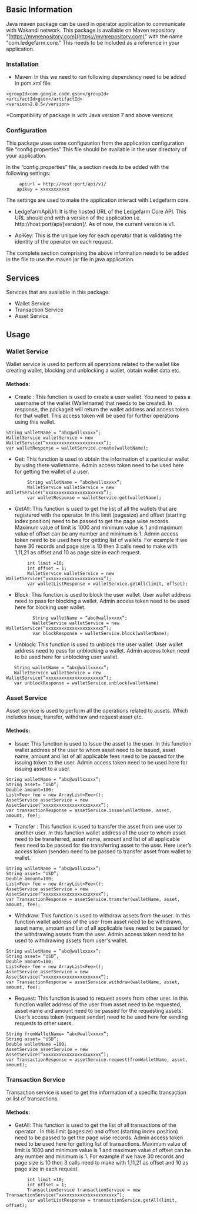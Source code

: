 ## Basic Information
Java maven package can be used in operator application to communicate with Wakandi network. This package is available on Maven repository “[https://mvnrepository.com](https://mvnrepository.com)" with the name "com.ledgefarm.core.” This needs to be included as a reference in your application.

 ### Installation

-   Maven: In this we need to run following dependency need to be added in pom.xml file.
><dependency>
    <groupId>com.google.code.gson</groupId>
    <artifactId>gson</artifactId>
    <version>2.8.5</version>
</dependency>

*Compatibility of package is with Java version 7 and above versions

 ### Configuration

This package uses some configuration from the application configuration file “config.properties” This file should be available in the user directory of your application.

In the “config.properties” file, a section needs to be added with the following settings:  
```
     apiurl = http://host:port/api/v1/
    apikey = xxxxxxxxxxx
```
The settings are used to make the application interact with Ledgefarm core.

-   LedgefarmApiUrl: It is the hosted URL of the Ledgefarm Core API. This URL should end with a version of the application i.e.  http://host:port/api/[version]/. As of now, the current version is v1.

-   ApiKey: This is the unique key for each operator that is validating the identity of the operator on each request.
    
The complete section comprising the above information needs to be added in the file to use the maven jar file in java application.

## Services

Services that are available in this package:

-   Wallet Service
-   Transaction Service
-   Asset Service

## Usage
### Wallet Service
Wallet service is used to perform all operations related to the wallet like creating wallet, blocking and unblocking a wallet, obtain wallet data etc.
#### Methods:
-   Create : This function is used to create a user wallet. You need to pass a username of the wallet (Walletname) that needs to be created. In response, the packageit will return the wallet address and access token for that wallet. This access token will be used for further operations using this wallet.
```
String walletName = “abc@wallxxxxx”;
WalletService walletService = new WalletService(“xxxxxxxxxxxxxxxxxxxxxx”);
var walletResponse = walletService.create(walletName);
```
-   Get: This function is used to obtain the information of a particular wallet by using there walletname. Admin access token need to be used here for getting the wallet of a user.
```
        String walletName = “abc@wallxxxxx”;
        WalletService walletService = new WalletService(“xxxxxxxxxxxxxxxxxxxxxx”);
        var walletResponse = walletService.get(walletName);
```
-   GetAll: This function is used to get the list of all the wallets that are registered with the operator. In this limit (pagesize) and offset (starting index position) need to be passed to get the page wise records. Maximum value of limit is 1000 and minimum value is 1 and maximum value of offset can be any number and minimum is 1. Admin access token need to be used here for getting list of wallets. For example if we have 30 records and page size is 10 then 3 calls need to make with 1,11,21 as offset and 10 as page size in each request.
```
        int limit =10;
        int offset = 1;
        WalletService walletService = new WalletService(“xxxxxxxxxxxxxxxxxxxxxx”);
        var walletListResponse = walletService.getAll(limit, offset);
```

-   Block: This function is used to block the user wallet. User wallet address need to pass for blocking a wallet. Admin access token need to be used here for blocking user wallet.
```
          String walletName = “abc@wallxxxxx”;
          WalletService walletService = new WalletService(“xxxxxxxxxxxxxxxxxxxxxx”);
          var blockResponse = walletService.block(walletName);
```
-   Unblock: This function is used to unblock the user wallet. User wallet address need to pass for unblocking a wallet. Admin access token need to be used here for unblocking user wallet.
```
   String walletName = “abc@wallxxxxx”;
   WalletService walletService = new WalletService(“xxxxxxxxxxxxxxxxxxxxxx”);
   var unblockResponse = walletService.unblock(walletName)
```
### Asset Service
Asset service is used to perform all the operations related to assets. Which includes issue, transfer, withdraw and request asset etc.
#### Methods:
-   Issue: This function is used to Issue the asset to the user. In this function wallet address of the user to whom asset need to be issued, asset name, amount and list of all applicable fees need to be passed for the issuing token to the user. Admin access token need to be used here for issuing asset to a user.

```
String walletName = “abc@wallxxxxx”;
String asset= “USD”;
Double amount=100;
List<Fee> fee = new ArrayList<Fee>();
AssetService assetService = new AssetService(“xxxxxxxxxxxxxxxxxxxxxx”);
var transactionResponse = assetService.issue(walletName, asset, amount, fee);
```
-   Transfer : This function is used to transfer the asset from one user to another user. In this function wallet address of the user to whom asset need to be transferred, asset name, amount and list of all applicable fees need to be passed for the transferring asset to the user. Here user’s access token (sender) need to be passed to transfer asset from wallet to wallet.
```
String walletName = “abc@wallxxxxx”;
String asset= “USD”;
Double amount=100;
List<Fee> fee = new ArrayList<Fee>();
AssetService assetService = new AssetService(“xxxxxxxxxxxxxxxxxxxxxx”);
var TransactionResponse = assetService.transfer(walletName, asset, amount, fee);
```
-   Withdraw: This function is used to withdraw assets from the user. In this function wallet address of the user from asset need to be withdrawn, asset name, amount and list of all applicable fees need to be passed for the withdrawing assets from the user. Admin access token need to be used to withdrawing assets from user's wallet.

```
String walletName = “abc@wallxxxxx”;
String asset= “USD”;
Double amount=100;
List<Fee> fee = new ArrayList<Fee>();
AssetService assetService = new AssetService(“xxxxxxxxxxxxxxxxxxxxxx”);
var TransactionResponse = assetService.withdraw(walletName, asset, amount, fee);

```

-   Request: This function is used to request assets from other user. In this function wallet address of the user from asset need to be requested, asset name and amount need to be passed for the requesting assets. User’s access token (request sender) need to be used here for sending requests to other users.

```
String fromWalletName= “abc@wallxxxxx”;
String asset= “USD”;
Double walletName =100;
AssetService assetService = new AssetService(“xxxxxxxxxxxxxxxxxxxxxx”);
var TransactionResponse = assetService.request(fromWalletName, asset, amount);
```
### Transaction Service
Transaction service is used to get the information of a specific transaction or list of transactions.
#### Methods:
-   GetAll: This function is used to get the list of all transactions of the operator . In this limit (pagesize) and offset (starting index position) need to be passed  to get the page wise records. Admin access token need to be used here for getting list of transactions. Maximum value of limit is 1000 and minimum value is 1 and maximum value of offset can be any number and minimum is 1. For example if we have 30 records and page size is 10 then 3 calls need to make with 1,11,21 as offset and 10 as page size in each request.
```
        int limit =10;
        int offset = 1;
        TransactionService transactionService = new TransactionService(“xxxxxxxxxxxxxxxxxxxxxx”);
        var walletListResponse = transactionService.getAll(limit, offset);
```